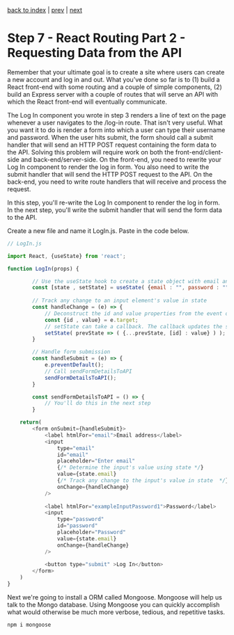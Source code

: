 [back to index](/README.md) | [prev](/docs/6.md) | [next](/docs/8.md)

# Step 7 - React Routing Part 2 - Requesting Data from the API

Remember that your ultimate goal is to create a site where users can create a new account and log in and out. What you’ve done so far is to (1) build a React front-end with some routing and a couple of simple components, (2) build an Express server with a couple of routes that will serve an API with which the React front-end will eventually communicate.

The Log In component you wrote in step 3 renders a line of text on the page whenever a user navigates to the /log-in route. That isn't very useful. What you want it to do is render a form into which a user can type their username and password. When the user hits submit, the form should call a submit handler that will send an HTTP POST request containing the form data to the API. Solving this problem will require work on both the front-end/client-side and back-end/server-side. On the front-end, you need to rewrite your Log In component to render the log in form. You also need to write the submit handler that will send the HTTP POST request to the API. On the back-end, you need to write route handlers that will receive and process the request. 

In this step, you'll re-write the Log In component to render the log in form. In the next step, you'll write the submit handler that will send the form data to the API.

Create a new file and name it LogIn.js. Paste in the code below.

```js
// LogIn.js

import React, {useState} from 'react';

function LogIn(props) {

        // Use the useState hook to create a state object with email and password properties.
        const [state , setState] = useState( {email : "", password : ""} );
        
        // Track any change to an input element's value in state
        const handleChange = (e) => {
            // Deconstruct the id and value properties from the event object's target object
            const {id , value} = e.target; 
            // setState can take a callback. The callback updates the state object to the changed input's id (either email or password) and its new value (whatever just occurred to change the input's value).
            setState( prevState => ( {...prevState, [id] : value} ) );
        }

        // Handle form submission
        const handleSubmit = (e) => {
            e.preventDefault();
            // Call sendFormDetailsToAPI
            sendFormDetailsToAPI();
        }

        const sendFormDetailsToAPI = () => {
            // You'll do this in the next step
        }

    return(
        <form onSubmit={handleSubmit}>
            <label htmlFor="email">Email address</label>
            <input 
                type="email" 
                id="email" 
                placeholder="Enter email" 
                {/* Determine the input's value using state */}
                value={state.email} 
                {/* Track any change to the input's value in state  */}
                onChange={handleChange}
            />
               
            <label htmlFor="exampleInputPassword1">Password</label>
            <input 
                type="password" 
                id="password" 
                placeholder="Password" 
                value={state.email} 
                onChange={handleChange}
            />
  
            <button type="submit" >Log In</button>
        </form>
    )
}
```









 
Next we're going to install a ORM called Mongoose. Mongoose will help us talk to the Mongo database. Using Mongoose you can quickly accomplish what would otherwise be much more verbose, tedious, and repetitive tasks.

```
npm i mongoose
```


